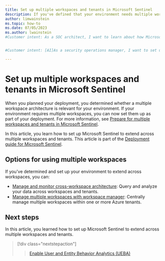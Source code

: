 ```yaml
---
title: Set up multiple workspaces and tenants in Microsoft Sentinel
description: If you've defined that your environment needs multiple workspaces, you now set up your multiple workspace architecture in Microsoft Sentinel.
author: limwainstein
ms.topic: how-to
ms.date: 07/05/2023
ms.author: lwainstein
#Customer intent: As a SOC architect, I want to learn about how Microsoft Sentinel can extend across workspaces so I can determine whether I need this capability and prepare accordingly.


#Customer intent: [AI]As a security operations manager, I want to set up and manage multiple workspaces and tenants so that I can efficiently monitor and analyze security data across my entire organization.

---
```


# Set up multiple workspaces and tenants in Microsoft Sentinel

When you planned your deployment, you determined whether a multiple workspace architecture is relevant for your environment. If your environment requires multiple workspaces, you can now set them up as part of your deployment. For more information, see [Prepare for multiple workspaces and tenants in Microsoft Sentinel](prepare-multiple-workspaces.md).

In this article, you learn how to set up Microsoft Sentinel to extend across multiple workspaces and tenants. This article is part of the [Deployment guide for Microsoft Sentinel](deploy-overview.md).

## Options for using multiple workspaces

If you've determined and set up your environment to extend across workspaces, you can: 

- [Manage and monitor cross-workspace architecture](extend-sentinel-across-workspaces-tenants.md): Query and analyze your data across workspaces and tenants.
- [Manage multiple workspaces with workspace manager](workspace-manager.md): Centrally manage multiple workspaces within one or more Azure tenants.

## Next steps

In this article, you learned how to set up Microsoft Sentinel to extend across multiple workspaces and tenants.

> [!div class="nextstepaction"]
>>[Enable User and Entity Behavior Analytics (UEBA)](enable-entity-behavior-analytics.md)